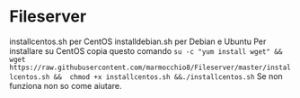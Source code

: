 # Fileserver
installcentos.sh per CentOS
installdebian.sh per Debian e Ubuntu 
Per installare su CentOS copia questo comando
`su -c "yum install wget" && wget https://raw.githubusercontent.com/marmocchio8/Fileserver/master/installcentos.sh && 
chmod +x installcentos.sh &&./installcentos.sh` 
Se non funziona non so come aiutare. 
